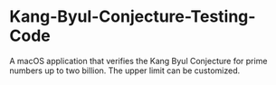# Kang-Byul-Conjecture-Testing-Code
A macOS application that verifies the Kang Byul Conjecture for prime numbers up to two billion. The upper limit can be customized.
